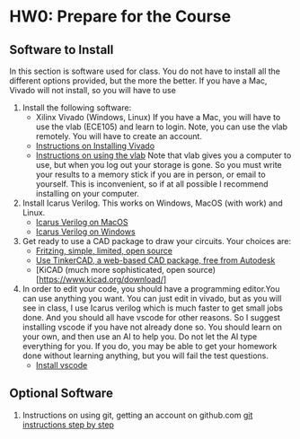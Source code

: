 # HW0: Prepare for the Course

## Software to Install

In this section is software used for class. You do not have to install all the different options provided, but the more the better.
If you have a Mac, Vivado will not install, so you will have to use

1. Install the following software:
   - Xilinx Vivado (Windows, Linux) If you have a Mac, you will have to use the vlab (ECE105) and learn to login. Note, you can use the vlab remotely. You will have to create an account.
   - [Instructions on Installing Vivado]()
   - [Instructions on using the vlab](https://vlab.rutgers.edu/)
      Note that vlab gives you a computer to use, but when you log out your storage is gone. So you must write your results to a memory stick if you are in person, or email to yourself. This is inconvenient, so if at all possible I recommend installing on your computer.
1. Install Icarus Verilog. This works on Windows, MacOS (with work)
 and Linux.
   - [Icarus Verilog on MacOS](https://ee.sonoma.edu/current-students/resources/how-install-icarus-and-gtkwave-mac)
   - [Icarus Verilog on Windows](https://bleyer.org/icarus/)
1. Get ready to use a CAD package to draw your circuits. Your choices are:
   - [Fritzing, simple, limited, open source]()
   - [Use TinkerCAD, a web-based CAD package, free from Autodesk](https://www.tinkercad.com/)
   - [KiCAD (much more sophisticated, open source)[https://www.kicad.org/download/]
1. In order to edit your code, you should have a programming editor.You can use anything you want. You can just edit in vivado, but as you will see in class, I use Icarus verilog which is much faster to get small jobs done. And you should all have vscode for other reasons. So I suggest installing vscode if you have not already done so. You should learn on your own, and then use an AI to help you. Do not let the AI type everything for you. If you do, you may be able to get your homework done without learning anything, but you will fail the test questions.
   - [Install vscode](https://code.visualstudio.com/download)

## Optional Software

1. Instructions on using git, getting an account on github.com
  [git instructions step by step](http://bit.ly/4n4uLSf)
